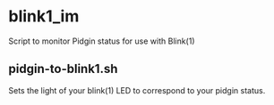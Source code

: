 blink1_im
=========

Script to monitor Pidgin status for use with Blink(1)

pidgin-to-blink1.sh
-------------------
Sets the light of your blink(1) LED to correspond to your pidgin status.
